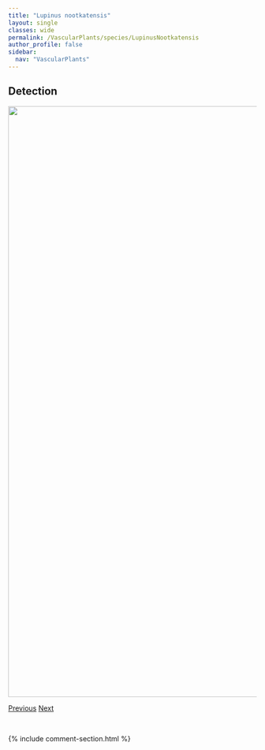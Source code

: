 ```yaml
---
title: "Lupinus nootkatensis"
layout: single
classes: wide
permalink: /VascularPlants/species/LupinusNootkatensis
author_profile: false
sidebar:
  nav: "VascularPlants"
---
```


<h2>Detection</h2>

<a href="https://drive.google.com/uc?export=view&id=14E65_uxYHmurMu_B0bWfX7LFkPuN7yTt">
<img src="https://drive.google.com/uc?export=view&id=14E65_uxYHmurMu_B0bWfX7LFkPuN7yTt" height = "1200" width = "800">
</a>


<a href="/DevelopmentWebsite/VascularPlants/species/LupinusArgenteus" class="pagination--pager" title="Lupinus argenteus">Previous</a> <a href="/DevelopmentWebsite/VascularPlants/species/LupinusSericeus" class="pagination--pager" title="Lupinus sericeus">Next</a>

<p>&nbsp;</p>

{% include comment-section.html %}
